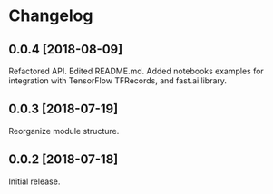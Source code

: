 # Changelog

## 0.0.4 [2018-08-09]
Refactored API.
Edited README.md.
Added notebooks examples for integration with TensorFlow TFRecords, and fast.ai library.

## 0.0.3 [2018-07-19]

Reorganize module structure.

## 0.0.2 [2018-07-18]

Initial release.
